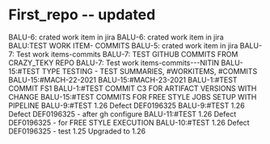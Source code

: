 # First_repo -- updated
BALU-6: crated work item in jira
BALU-6: crated work item in jira
BALU:TEST WORK ITEM- COMMITS
BALU-5: crated work item in jira
BALU-7: Test work items-commits
BALU-7: TEST GITHUB COMMITS FROM CRAZY_TEKY REPO
BALU-7: Test work items-commits---NITIN
BALU-15:#TEST TYPE TESTING - TEST SUMMARIES, #WORKITEMS, #COMMITS
BALU-15:#MACH-22-2021
BALU-15:#MACH-23-2021
BALU-1:#TEST COMMIT FS1
BALU-1:#TEST COMMIT C3 FOR ARTIFACT VERSIONS WITH CHANGE
BALU-15:#TEST COMMITS FOR FREE STYLE JOBS SETUP WITH PIPELINE
BALU-9:#TEST 1.26 Defect DEF0196325
BALU-9:#TEST 1.26 Defect DEF0196325 - after gh configure
BALU-11:#TEST 1.26 Defect DEF0196325 - for FREE STYLE EXECUTION
BALU-10:#TEST 1.26 Defect DEF0196325 - test 1.25 Upgraded to 1.26